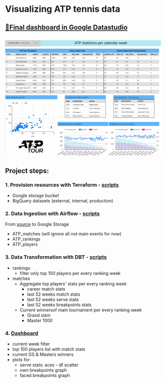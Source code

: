 # Visualizing ATP tennis data

## [🎾Final dashboard in Google Datastudio](https://datastudio.google.com/reporting/6cdac7b4-ec21-4ce4-83a9-86713c1b3e70)
![](/project/gifs/demo.gif)
----

## Project steps:

### 1. Provision resources with Terraform - [scripts](/project/terraform/)
- Google storage bucket
- BigQuery datasets (external, internal, production)

### 2. Data Ingestion with Airflow - [scripts](/project/airflow/)
From [source](https://github.com/JeffSackmann/tennis_atp) to Google Storage

- ATP_matches (will ignore all not main events for now)
- ATP_rankings
- ATP_players

### 3. Data Transformation with DBT - [scripts](/project/dbt/)
- rankings
    - filter only top 100 players per every ranking week
- matches
    - Aggregate top players' stats per every ranking week
        - career match stats
        - last 52 weeks match stats
        - last 52 weeks serve stats
        - last 52 weeks breakpoints stats
    - Current winnersof main tournament per every ranking week
        - Grand slam
        - Master 1000

### 4. [Dashboard](https://datastudio.google.com/reporting/6cdac7b4-ec21-4ce4-83a9-86713c1b3e70)
- current week filter
- top 100 players list with match stats
- current GS & Masters winners
- plots for:
    - serve stats: aces - df scatter
    - own breakpoints graph
    - faced breakpoints graph